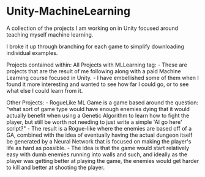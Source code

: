 # Unity-MachineLearning
A collection of the projects I am working on in Unity focused around teaching myself machine learning.

I broke it up through branching for each game to simplify downloading individual examples.

Projects contained within:
  All Projects with MLLearning tag:
    - These are projects that are the result of me following along with a paid Machine Learning course focused in Unity.
    - I have embellished some of them when I found it more interesting and wanted to see how far I could go, or to see what else I could learn from it.
    
  Other Projects:
    - RogueLike ML Game is a game based around the question: "what sort of game type would have enough enemies dying that it would actually benefit when using a
      Genetic Algorithm to learn how to fight the player, but still be worth not needing to just write a simple 'AI go here' script?"
        - The result is a Rogue-like where the enemies are based off of a GA, combined with the idea of eventually having the actual dungeon itself be generated
          by a Neural Network that is focused on making the player's life as hard as possible.
        - The idea is that the game would start relatively easy with dumb enemies running into walls and such, and ideally as the player was getting better at
          playing the game, the enemies would get harder to kill and better at shooting the player.
